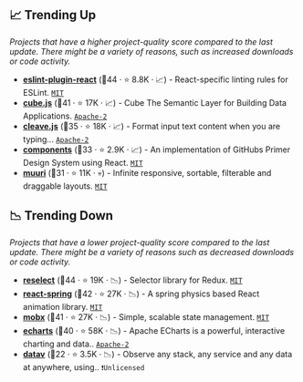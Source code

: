 ## 📈 Trending Up

_Projects that have a higher project-quality score compared to the last update. There might be a variety of reasons, such as increased downloads or code activity._

- <b><a href="https://github.com/jsx-eslint/eslint-plugin-react">eslint-plugin-react</a></b> (🥈44 ·  ⭐ 8.8K · 📈) - React-specific linting rules for ESLint. <code><a href="http://bit.ly/34MBwT8">MIT</a></code>
- <b><a href="https://github.com/cube-js/cube">cube.js</a></b> (🥈41 ·  ⭐ 17K · 📈) - Cube The Semantic Layer for Building Data Applications. <code><a href="http://bit.ly/3nYMfla">Apache-2</a></code>
- <b><a href="https://github.com/nosir/cleave.js">cleave.js</a></b> (🥈35 ·  ⭐ 18K · 📈) - Format input text content when you are typing... <code><a href="http://bit.ly/3nYMfla">Apache-2</a></code>
- <b><a href="https://github.com/primer/react">components</a></b> (🥉33 ·  ⭐ 2.9K · 📈) - An implementation of GitHubs Primer Design System using React. <code><a href="http://bit.ly/34MBwT8">MIT</a></code>
- <b><a href="https://github.com/haltu/muuri">muuri</a></b> (🥉31 ·  ⭐ 11K · 💀) - Infinite responsive, sortable, filterable and draggable layouts. <code><a href="http://bit.ly/34MBwT8">MIT</a></code>

## 📉 Trending Down

_Projects that have a lower project-quality score compared to the last update. There might be a variety of reasons such as decreased downloads or code activity._

- <b><a href="https://github.com/reduxjs/reselect">reselect</a></b> (🥇44 ·  ⭐ 19K · 📉) - Selector library for Redux. <code><a href="http://bit.ly/34MBwT8">MIT</a></code>
- <b><a href="https://github.com/pmndrs/react-spring">react-spring</a></b> (🥇42 ·  ⭐ 27K · 📉) - A spring physics based React animation library. <code><a href="http://bit.ly/34MBwT8">MIT</a></code>
- <b><a href="https://github.com/mobxjs/mobx">mobx</a></b> (🥈41 ·  ⭐ 27K · 📉) - Simple, scalable state management. <code><a href="http://bit.ly/34MBwT8">MIT</a></code>
- <b><a href="https://github.com/apache/echarts">echarts</a></b> (🥈40 ·  ⭐ 58K · 📉) - Apache ECharts is a powerful, interactive charting and data.. <code><a href="http://bit.ly/3nYMfla">Apache-2</a></code>
- <b><a href="https://github.com/xobserve/xo">datav</a></b> (🥉22 ·  ⭐ 3.5K · 📉) - Observe any stack, any service and any data at anywhere, using.. <code>❗Unlicensed</code>

